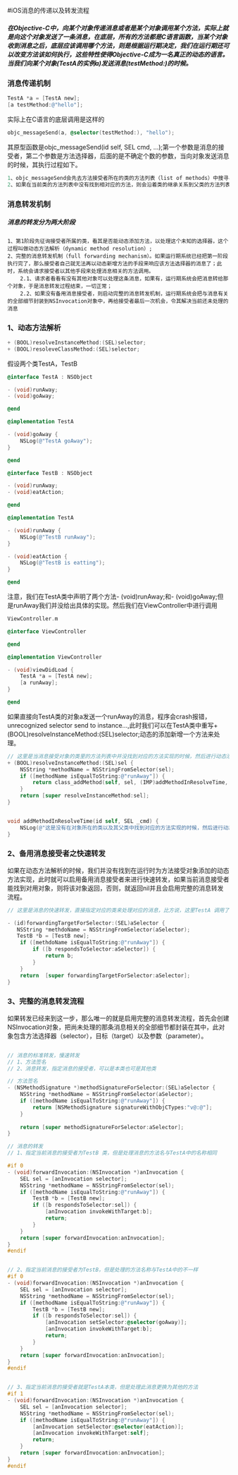 #iOS消息的传递以及转发流程

##### 在Objective-C中，向某个对象传递消息或者是某个对象调用某个方法，实际上就是向这个对象发送了一条消息，在底层，所有的方法都是C语言函数，当某个对象收到消息之后，底层应该调用哪个方法，则是根据运行期决定，我们在运行期还可以改变方法该如何执行，这些特性使得Objective-C成为一名真正的动态的语言。当我们向某个对象(TestA的实例a)发送消息(testMethod:)的时候。

### 消息传递机制
```Objective-C
TestA *a = [TestA new];
[a testMethod:@"hello"];
```
实际上在C语言的底层调用是这样的

```Objective-C
objc_messageSend(a, @selector(testMethod:), "hello");
```
其原型函数是objc_messageSend(id self, SEL cmd, ...);第一个参数是消息的接受者，第二个参数是方法选择器，后面的是不确定个数的参数，当向对象发送消息的时候，其执行过程如下。

```Objective-C
1、objc_messageSend会先去方法接受者所在的类的方法列表（list of methods）中搜寻与方法选择器与之匹配的方法，如果找到了就跳转到其方法实现然后执行，并且会把这个方法缓存起来，方便下次直接调用；
2、如果在当前类的方法列表中没有找到相对应的方法，则会沿着类的继承关系到父类的方法列表中进行查找，如果找到了，则跳转到指定的方法实现部分进行执行，如果没有找到就会指定消息转发“message forwarding”操作；
```

### 消息转发机制
##### 消息的转发分为两大阶段 
	1、第1阶段先征询接受者所属的类，看其是否能动态添加方法，以处理这个未知的选择器，这个过程叫做动态方法解析（dynamic method resolution）;
	2、完整的消息转发机制（full forwarding mechanism）。如果运行期系统已经把第一阶段执行完了，那么接受者自己就无法再以动态新增方法的手段来响应该方法选择器的消息了；此时，系统会请求接受者以其他手段来处理消息相关的方法调用。
    	2.1、请求者看看有没有其他对象可以处理这条消息，如果有，运行期系统会把消息转给那个对象，于是消息转发过程结束，一切正常；
    	2.2、如果没有备用消息接受者，则启动完整的消息转发机制，运行期系统会把与消息有关的全部细节封装到NSInvocation对象中，再给接受者最后一次机会，令其解决当前还未处理的消息
    	
    	
### 1、动态方法解析
```Objective-C
+ (BOOL)resolveInstanceMethod:(SEL)selector;
+ (BOOL)resoleveClassMethod:(SEL)selector;
```

假设两个类TestA，TestB

```Objective-C
@interface TestA : NSObject

- (void)runAway;
- (void)goAway;

@end

@implementation TestA

- (void)goAway {
	NSLog(@"TestA goAway");
}

@end
```

```Objective-C
@interface TestB : NSObject

- (void)runAway;
- (void)eatAction;

@end

@implementation TestA

- (void)runAway {
	NSLog(@"TestB runAway");
}

- (void)eatAction {
	NSLog(@"TestB is eatting");
}

@end
```

注意，我们在TestA类中声明了两个方法- (void)runAway;和- (void)goAway;但是runAway我们并没给出具体的实现。然后我们在ViewController中进行调用

```Objective-C
ViewController.m

@interface ViewController

@end

@implementation ViewController

- (void)viewDidLoad {
	TestA *a = [TestA new];
	[a runAway];
}

@end

```
如果直接向TestA类的对象a发送一个runAway的消息，程序会crash报错，unrecognized selector send to instance...,此时我们可以在TestA类中重写+ (BOOL)resolveInstanceMethod:(SEL)selector;动态的添加新增一个方法来处理。

```Objective-C
// 这里是当消息接受对象的类里的方法列表中并没找到对应的方法实现的时候，然后进行动态添加方法实现
+ (BOOL)resolveInstanceMethod:(SEL)sel {
    NSString *methodName = NSStringFromSelector(sel);
    if ([methodName isEqualToString:@"runAway"]) {
        return class_addMethod(self, sel, (IMP)addMethodInResolveTime, "v@:@");
    }
    return [super resolveInstanceMethod:sel];
}


void addMethodInResolveTime(id self, SEL _cmd) {
    NSLog(@"这是没有在对象所在的类以及其父类中找到对应的方法实现的时候，然后进行动态添加的方法实现，如果实现了，则直接调用，并不需要进行消息转发机制");
}

```

### 2、备用消息接受者之快速转发
如果在动态方法解析的时候，我们并没有找到在运行时为方法接受对象添加的动态方法实现，此时就可以启用备用消息接受者来进行快速转发，如果当前消息接受者能找到对用对象，则将该对象返回，否则，就返回nil并且会启用完整的消息转发流程。

```Objective-C
// 这里是消息的快速转发，直接指定对应的类来处理对应的消息，比方说，这里TestA 调用了runAway方法，但是TestA只有方法的声明，并没有方法的具体实现，这里就指定TestB类来处理，因为TestB中有相同方法名称的声明以及实现。

- (id)forwardingTargetForSelector:(SEL)aSelector {
   NSString *methdoName = NSStringFromSelector(aSelector);
   TestB *b = [TestB new];
    if ([methdoName isEqualToString:@"runAway"]) {
        if ([b respondsToSelector:aSelector]) {
            return b;
        }
    }
    return  [super forwardingTargetForSelector:aSelector];
}
```

### 3、完整的消息转发流程
如果转发已经来到这一步，那么唯一的就是启用完整的消息转发流程，首先会创建NSInvocation对象，把尚未处理的那条消息相关的全部细节都封装在其中，此对象包含方法选择器（selector），目标（target）以及参数（parameter）。

```Objective-C

// 消息的标准转发，慢速转发
// 1、方法签名
// 2、消息转发，指定消息的接受者，可以是本类也可是其他类

// 方法签名
- (NSMethodSignature *)methodSignatureForSelector:(SEL)aSelector {
    NSString *methodName = NSStringFromSelector(aSelector);
    if ([methodName isEqualToString:@"runAway"]) {
        return [NSMethodSignature signatureWithObjCTypes:"v@:@"];
    }
    
    return [super methodSignatureForSelector:aSelector];
}

// 消息的转发
// 1、指定当前消息的接受者为TestB 类，但是处理消息的方法名与TestA中的名称相同

#if 0
- (void)forwardInvocation:(NSInvocation *)anInvocation {
    SEL sel = [anInvocation selector];
    NSString *methodName = NSStringFromSelector(sel);
    if ([methodName isEqualToString:@"runAway"]) {
        TestB *b = [TestB new];
        if ([b respondsToSelector:sel]) {
            [anInvocation invokeWithTarget:b];
            return;
        }
    }
    return [super forwardInvocation:anInvocation];
}
#endif


// 2、指定当前消息的接受者为TestB，但是处理的方法名称与TestA中的不一样
#if 0
- (void)forwardInvocation:(NSInvocation *)anInvocation {
    SEL sel = [anInvocation selector];
    NSString *methodName = NSStringFromSelector(sel);
    if ([methodName isEqualToString:@"runAway"]) {
        TestB *b = [TestB new];
        if ([b respondsToSelector:sel]) {
            [anInvocation setSelector:@selector(goAway)];
            [anInvocation invokeWithTarget:b];
            return;
        }
    }
    return [super forwardInvocation:anInvocation];
}
#endif


// 3、指定当前消息的接受者就是TestA本类，但是处理此消息更换为其他的方法
#if 1
- (void)forwardInvocation:(NSInvocation *)anInvocation {
    SEL sel = [anInvocation selector];
    NSString *methodName = NSStringFromSelector(sel);
    if ([methodName isEqualToString:@"runAway"]) {
        [anInvocation setSelector:@selector(eatAction)];
        [anInvocation invokeWithTarget:self];
        return;
    }
    return [super forwardInvocation:anInvocation];
}
#endif

```



















